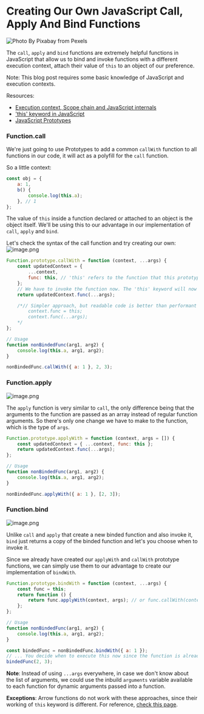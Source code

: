 # Creating Our Own JavaScript Call, Apply And Bind Functions

![Photo By Pixabay from Pexels](https://firebasestorage.googleapis.com/v0/b/devesh-blog-3fbfc.appspot.com/o/postimages%2Fcreating-our-own-javascript-call-apply-bind-functions%2Fprimaryimage.jpg?alt=media&token=8d134bf8-0099-4a55-bc69-257d650a6c7a)

The `call`, `apply` and `bind` functions are extremely helpful functions in JavaScript that allow us to bind and invoke functions with a different execution context, attach their value of `this` to an object of our preference.

Note: This blog post requires some basic knowledge of JavaScript and execution contexts.

Resources:

- [Execution context, Scope chain and JavaScript internals
  ](https://medium.com/@happymishra66/execution-context-in-javascript-319dd72e8e2c)
- ['this' keyword in JavaScript](https://developer.mozilla.org/en-US/docs/Web/JavaScript/Reference/Operators/this)
- [JavaScript Prototypes](https://www.programiz.com/javascript/prototype)

### Function.call

We're just going to use Prototypes to add a common `callWith` function to all functions in our code, it will act as a polyfill for the `call` function.

So a little context:

```javascript
const obj = {
	a: 1,
	b() {
		console.log(this.a);
	}, // 1
};
```

The value of `this` inside a function declared or attached to an object is the object itself. We'll be using this to our advantage in our implementation of `call`, `apply` and `bind`.

Let's check the syntax of the call function and try creating our own:
![image.png](https://firebasestorage.googleapis.com/v0/b/devesh-blog-3fbfc.appspot.com/o/postimages%2Fcreating-our-own-javascript-call-apply-bind-functions%2Fsecondaryimages%2Fimage1642914936381.png?alt=media&token=445ccd77-79b0-4cad-9f32-e78e88c8fd9b)

```javascript
Function.prototype.callWith = function (context, ...args) {
	const updatedContext = {
		...context,
		func: this, // 'this' refers to the function that this prototype is running on
	};
	// We have to invoke the function now. The 'this' keyword will now refer to 'updatedContext' that the user has passed.
	return updatedContext.func(...args);

	/*// Simpler approach, but readable code is better than performant code
        context.func = this;
        context.func(...args);
    */
};

// Usage
function nonBindedFunc(arg1, arg2) {
	console.log(this.a, arg1, arg2);
}

nonBindedFunc.callWith({ a: 1 }, 2, 3);
```

### Function.apply

![image.png](https://firebasestorage.googleapis.com/v0/b/devesh-blog-3fbfc.appspot.com/o/postimages%2Fcreating-our-own-javascript-call-apply-bind-functions%2Fsecondaryimages%2Fimage1642914905086.png?alt=media&token=3e6eef9e-bd55-48e1-98ec-9dd3e4767b86)

The `apply` function is very similar to `call`, the only difference being that the arguments to the function are passed as an array instead of regular function arguments. So there's only one change we have to make to the function, which is the type of `args`.

```javascript
Function.prototype.applyWith = function (context, args = []) {
	const updatedContext = { ...context, func: this };
	return updatedContext.func(...args);
};

// Usage
function nonBindedFunc(arg1, arg2) {
	console.log(this.a, arg1, arg2);
}

nonBindedFunc.applyWith({ a: 1 }, [2, 3]);
```

### Function.bind

![image.png](https://firebasestorage.googleapis.com/v0/b/devesh-blog-3fbfc.appspot.com/o/postimages%2Fcreating-our-own-javascript-call-apply-bind-functions%2Fsecondaryimages%2Fimage1642914882278.png?alt=media&token=bffde626-eba2-46e0-a38f-0d3c1b3da5e3)

Unlike `call` and `apply` that create a new binded function and also invoke it, `bind` just returns a copy of the binded function and let's you choose when to invoke it.

Since we already have created our `applyWith` and `callWith` prototype functions, we can simply use them to our advantage to create our implementation of `bindWith`.

```javascript
Function.prototype.bindWith = function (context, ...args) {
	const func = this;
	return function () {
		return func.applyWith(context, args); // or func.callWith(context, ...args);
	};
};

// Usage
function nonBindedFunc(arg1, arg2) {
	console.log(this.a, arg1, arg2);
}

const bindedFunc = nonBindedFunc.bindWith({ a: 1 });
// ... You decide when to execute this now since the function is already binded
bindedFunc(2, 3);
```

**Note**: Instead of using `...args` everywhere, in case we don't know about the list of arguments, we could use the inbuild `arguments` variable available to each function for dynamic arguments passed into a function.

**Exceptions**: Arrow functions do not work with these approaches, since their working of `this` keyword is different. For reference, [check this page](https://developer.mozilla.org/en-US/docs/Web/JavaScript/Reference/Functions/Arrow_functions).
